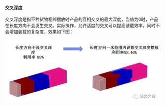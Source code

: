 #### **交叉深度**

交叉深度是指不种货物相邻摆放时产品的互相交叉的最大深度，当值为0时，产品在长度方向不会发生交叉。实际操作，允许适度的交叉可以提高装载效率，同时不会增加装载的复杂度，效果如下图：

![](/assets/图片11a.png)

